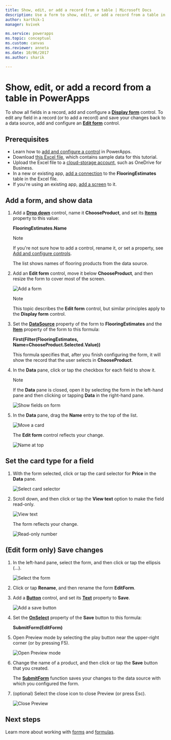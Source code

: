 ```yaml
---
title: Show, edit, or add a record from a table | Microsoft Docs
description: Use a form to show, edit, or add a record from a table in your data source.
author: karthik-1
manager: kvivek

ms.service: powerapps
ms.topic: conceptual
ms.custom: canvas
ms.reviewer: anneta
ms.date: 10/06/2017
ms.author: sharik

---
```

# Show, edit, or add a record from a table in PowerApps
To show all fields in a record, add and configure a **[Display form](controls/control-form-detail.md)** control. To edit any field in a record (or to add a record) and save your changes back to a data source, add and configure an **[Edit form](controls/control-form-detail.md)** control.

## Prerequisites

* Learn how to [add and configure a control](add-configure-controls.md) in PowerApps.
* Download [this Excel file](https://az787822.vo.msecnd.net/documentation/get-started-from-data/FlooringEstimates.xlsx), which contains sample data for this tutorial.
* Upload the Excel file to a [cloud-storage account](connections/cloud-storage-blob-connections.md), such as OneDrive for Business.
* In a new or existing app, [add a connection](add-data-connection.md) to the **FlooringEstimates** table in the Excel file.
* If you're using an existing app, [add a screen](add-screen-context-variables.md) to it.

## Add a form, and show data
1. Add a **[Drop down](controls/control-drop-down.md)** control, name it **ChooseProduct**, and set its **[Items](controls/properties-core.md)** property to this value:

    **FlooringEstimates.Name**

    > [!NOTE]
   > If you're not sure how to add a control, rename it, or set a property, see [Add and configure controls](add-configure-controls.md).

    The list shows names of flooring products from the data source.

2. Add an **Edit form** control, move it below **ChooseProduct**, and then resize the form to cover most of the screen.

    ![Add a form](./media/add-form/add-a-form.png)

    > [!NOTE]
   > This topic describes the **Edit form** control, but similar principles apply to the **Display form** control.

3. Set the **[DataSource](controls/control-form-detail.md)** property of the form to **FlooringEstimates** and the **[Item](controls/control-form-detail.md)** property of the form to this formula:

   **First(Filter(FlooringEstimates, Name=ChooseProduct.Selected.Value))**

   This formula specifies that, after you finish configuring the form, it will show the record that the user selects in **ChooseProduct**.

4. In the **Data** pane, click or tap the checkbox for each field to show it.

    > [!NOTE]
   > If the **Data** pane is closed, open it by selecting the form in the left-hand pane and then clicking or tapping **Data** in the right-hand pane.

    ![Show fields on form](./media/add-form/checkbox.png)

5. In the **Data** pane, drag the **Name** entry to the top of the list.

    ![Move a card](./media/add-form/drag-field.png)

    The **Edit form** control reflects your change.

    ![Name at top](./media/add-form/move-card-form.png)

## Set the card type for a field
1. With the form selected, click or tap the card selector for **Price** in the **Data** pane.

    ![Select card selector](./media/add-form/price-card2.png)

2. Scroll down, and then click or tap the **View text** option to make the field read-only.

    ![View text](./media/add-form/view-text.png)

    The form reflects your change.

    ![Read-only number](./media/add-form/read-only.png)  

## (Edit form only) Save changes
1. In the left-hand pane, select the form, and then click or tap the ellipsis (...).

   ![Select the form](./media/add-form/select-form.png)

2. Click or tap **Rename**, and then rename the form **EditForm**.

3. Add a **[Button](controls/control-button.md)** control, and set its **[Text](controls/properties-core.md)** property to **Save**.

    ![Add a save button](./media/add-form/save-button.png)  

4. Set the **[OnSelect](controls/properties-core.md)** property of the **Save** button to this formula:

   **SubmitForm(EditForm)**

5. Open Preview mode by selecting the play button near the upper-right corner (or by pressing F5).

    ![Open Preview mode](./media/add-form/open-preview.png)

6. Change the name of a product, and then click or tap the **Save** button that you created.

    The **[SubmitForm](functions/function-form.md)** function saves your changes to the data source with which you configured the form.

7. (optional) Select the close icon to close Preview (or press Esc).

    ![Close Preview](./media/add-form/close-preview.png)

## Next steps
Learn more about working with [forms](working-with-forms.md) and [formulas](working-with-formulas.md).

